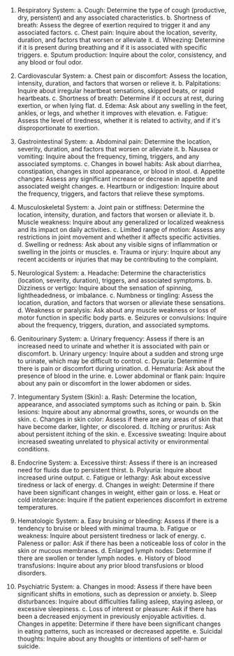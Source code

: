 1. Respiratory System:
   a. Cough: Determine the type of cough (productive, dry, persistent) and any associated characteristics.
   b. Shortness of breath: Assess the degree of exertion required to trigger it and any associated factors.
   c. Chest pain: Inquire about the location, severity, duration, and factors that worsen or alleviate it.
   d. Wheezing: Determine if it is present during breathing and if it is associated with specific triggers.
   e. Sputum production: Inquire about the color, consistency, and any blood or foul odor.

2. Cardiovascular System:
   a. Chest pain or discomfort: Assess the location, intensity, duration, and factors that worsen or relieve it.
   b. Palpitations: Inquire about irregular heartbeat sensations, skipped beats, or rapid heartbeats.
   c. Shortness of breath: Determine if it occurs at rest, during exertion, or when lying flat.
   d. Edema: Ask about any swelling in the feet, ankles, or legs, and whether it improves with elevation.
   e. Fatigue: Assess the level of tiredness, whether it is related to activity, and if it's disproportionate to exertion.

3. Gastrointestinal System:
   a. Abdominal pain: Determine the location, severity, duration, and factors that worsen or alleviate it.
   b. Nausea or vomiting: Inquire about the frequency, timing, triggers, and any associated symptoms.
   c. Changes in bowel habits: Ask about diarrhea, constipation, changes in stool appearance, or blood in stool.
   d. Appetite changes: Assess any significant increase or decrease in appetite and associated weight changes.
   e. Heartburn or indigestion: Inquire about the frequency, triggers, and factors that relieve these symptoms.

4. Musculoskeletal System:
   a. Joint pain or stiffness: Determine the location, intensity, duration, and factors that worsen or alleviate it.
   b. Muscle weakness: Inquire about any generalized or localized weakness and its impact on daily activities.
   c. Limited range of motion: Assess any restrictions in joint movement and whether it affects specific activities.
   d. Swelling or redness: Ask about any visible signs of inflammation or swelling in the joints or muscles.
   e. Trauma or injury: Inquire about any recent accidents or injuries that may be contributing to the complaint.

5. Neurological System:
   a. Headache: Determine the characteristics (location, severity, duration), triggers, and associated symptoms.
   b. Dizziness or vertigo: Inquire about the sensation of spinning, lightheadedness, or imbalance.
   c. Numbness or tingling: Assess the location, duration, and factors that worsen or alleviate these sensations.
   d. Weakness or paralysis: Ask about any muscle weakness or loss of motor function in specific body parts.
   e. Seizures or convulsions: Inquire about the frequency, triggers, duration, and associated symptoms.

6. Genitourinary System:
   a. Urinary frequency: Assess if there is an increased need to urinate and whether it is associated with pain or discomfort.
   b. Urinary urgency: Inquire about a sudden and strong urge to urinate, which may be difficult to control.
   c. Dysuria: Determine if there is pain or discomfort during urination.
   d. Hematuria: Ask about the presence of blood in the urine.
   e. Lower abdominal or flank pain: Inquire about any pain or discomfort in the lower abdomen or sides.

7. Integumentary System (Skin):
   a. Rash: Determine the location, appearance, and associated symptoms such as itching or pain.
   b. Skin lesions: Inquire about any abnormal growths, sores, or wounds on the skin.
   c. Changes in skin color: Assess if there are any areas of skin that have become darker, lighter, or discolored.
   d. Itching or pruritus: Ask about persistent itching of the skin.
   e. Excessive sweating: Inquire about increased sweating unrelated to physical activity or environmental conditions.

8. Endocrine System:
   a. Excessive thirst: Assess if there is an increased need for fluids due to persistent thirst.
   b. Polyuria: Inquire about increased urine output.
   c. Fatigue or lethargy: Ask about excessive tiredness or lack of energy.
   d. Changes in weight: Determine if there have been significant changes in weight, either gain or loss.
   e. Heat or cold intolerance: Inquire if the patient experiences discomfort in extreme temperatures.

9. Hematologic System:
   a. Easy bruising or bleeding: Assess if there is a tendency to bruise or bleed with minimal trauma.
   b. Fatigue or weakness: Inquire about persistent tiredness or lack of energy.
   c. Paleness or pallor: Ask if there has been a noticeable loss of color in the skin or mucous membranes.
   d. Enlarged lymph nodes: Determine if there are swollen or tender lymph nodes.
   e. History of blood transfusions: Inquire about any prior blood transfusions or blood disorders.

10. Psychiatric System:
    a. Changes in mood: Assess if there have been significant shifts in emotions, such as depression or anxiety.
    b. Sleep disturbances: Inquire about difficulties falling asleep, staying asleep, or excessive sleepiness.
    c. Loss of interest or pleasure: Ask if there has been a decreased enjoyment in previously enjoyable activities.
    d. Changes in appetite: Determine if there have been significant changes in eating patterns, such as increased or decreased appetite.
    e. Suicidal thoughts: Inquire about any thoughts or intentions of self-harm or suicide.
